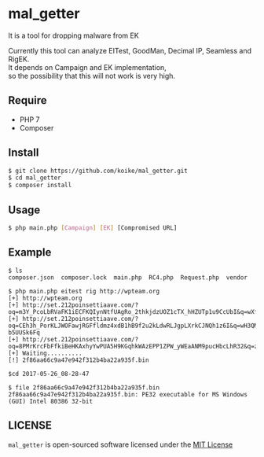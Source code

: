 # mal_getter
It is a tool for dropping malware from EK  

Currently this tool can analyze EITest, GoodMan, Decimal IP, Seamless and RigEK.  
It depends on Campaign and EK implementation,  
so the possibility that this will not work is very high.

## Require
- PHP 7
- Composer

## Install
```sh
$ git clone https://github.com/koike/mal_getter.git
$ cd mal_getter
$ composer install
```

## Usage
```sh
$ php main.php [Campaign] [EK] [Compromised URL]
```

## Example
```
$ ls
composer.json  composer.lock  main.php  RC4.php  Request.php  vendor

$ php main.php eitest rig http://wpteam.org
[+] http://wpteam.org
[+] http://set.212poinsettiaave.com/?oq=m3Y_PcoLbRVaFK1iECFKQIynNtfUAgRo_2thkjdzUOZ1cTX_hHZUTp1u9CcUbI&q=wXfQMvXcJwDQC4bGMvrESLtNNknQA0KK2In2_dqyEoH9eGnihNzUSkr76B2aC
[+] http://set.212poinsettiaave.com/?oq=CEh3h_PorKLJWOFawjRGFfldmz4xdB1hB9f2u2kLdwRLJgpLXrkCJNQh1z6I&q=wH3QMvXcJwDPFYbGMvrETaNbNknQA0ePxpH2_drWdZqxKGni0-b5UUSk6Fq
[+] http://set.212poinsettiaave.com/?oq=8PMrKrcFbFfkiBeHKAxhyYwPUA5H9KGqhkWAzEPP1ZPW_yWEaANM9pucHbcLhR32&q=z3vQMvXcJwDQDoTIMvrESLtEMU_OGUKK2OH_783VCZ_9JHT1vvHPRAPytgWCelTY
[+] Waiting..........
[!] 2f86aa66c9a47e942f312b4ba22a935f.bin

$cd 2017-05-26_08-28-47

$ file 2f86aa66c9a47e942f312b4ba22a935f.bin
2f86aa66c9a47e942f312b4ba22a935f.bin: PE32 executable for MS Windows (GUI) Intel 80386 32-bit
```

## LICENSE
```mal_getter``` is open-sourced software licensed under the [MIT License](LICENSE)
